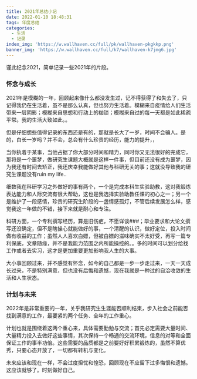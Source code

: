 ```yaml
---
title: 2021年总结小记
date: 2022-01-10 18:48:31
tags: 年度总结
categories: 
  - 生活
  - 记录
index_img: 'https://w.wallhaven.cc/full/pk/wallhaven-pkgkkp.png'
banner_img: 'https://w.wallhaven.cc/full/k7/wallhaven-k7jmg6.jpg'
---
```

谨此纪念2021，简单记录一些2021年的片段。
<!-- more -->
### 怀念与成长
2021年是模糊的一年，回顾起来像什么都没发生过，记不得获得了和失去了，只记得我仍在生活着，虽不是那么认真，但也努力生活着。模糊来自疫情给人们生活带来一层阴影；模糊来自思想和行动上的枷锁；模糊来自过的每一天都是如此稀疏平常。我的生活大致如此。。

但是仔细想些值得记录的东西还是有的，那就是长大了一岁，时间不会骗人。是的，白长一岁吗？并不会，总会有什么珍贵的经历，能力的提升，，

当你执着于某事，当他占据了你大部分时间和精力，同时你又无法很好的完成它，那将是一个噩梦，做研究生课题大概就是这样一件事，但目前还没有成为噩梦，因为我还有时间去矫正，我还庆幸我能做好其他与科研无关的事；这就没导致我的研究生课题没有ruin my life..

细数我在科研学习之外做好的事有两个，一个是完成本科生实验助教，这对我锻炼表达能力和人际交流有很大帮助，这也是我选择实验助教任课的初心之一；另一个是维护了一段感情，珍贵的研究生阶段的一盏情感孤灯，不管后续发展怎么样，感觉我这一年做的不错，接下来就是耐心和专注。

科研方面，一个专利撰写经历，算是旧伤疤，不愿详谈###；毕业要求和大论文撰写还没确定，但不是瞎操心就能做好的事，一个清醒的认识，做好定位，投入时间做有收益的工作；虽然人人喜欢白嫖，但被白嫖的滋味确实不太好受，再写一篇专利保底，文章随缘，并不是我能力范围之内所能操控的。。多的时间可以划分给找工作或者去实习，这才是更加重要更加影响我人生的大事。

大小事回顾过来，并不感觉有怀念，如今的自己都是一步一步走过来，一天一天成长过来，不是特别满意，但也没有后悔和遗憾，现在我就是一种过的自洽收敛的生活和人生状态。

### 计划与未来
2022年是非常重要的一年，关乎我研究生生涯能否顺利结束，步入社会之前能否找到满意的工作，最要紧的两个任务、全年的工作重心。

计划也就是围绕着这两个重心来，具体需要勤勉与交流；首先必定需要大量时间、大量精力投入去做好这些事情，其次保持一个畅通的交流环境，信息的对等和全面保证工作的事半功倍。这些需要的品质都是之前要好好积累锻炼的，虽然不算优秀，只要心态开放了，一切都有转机与变化。

未来应该和现在一样，不会过度担忧和惶恐，回顾现在不应留下过多悔恨和遗憾。这应该就够了。时刻做好自己。
